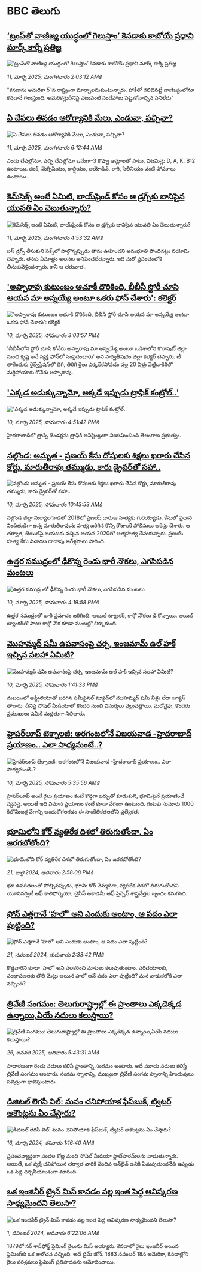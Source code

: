 # BBC తెలుగు## [‘ట్రంప్‌తో వాణిజ్య యుద్ధంలో గెలుస్తాం’ కెనడాకు కాబోయే ప్రధాని మార్క్ కార్నీ  ప్రతిజ్ఞ](https://www.bbc.com/telugu/articles/cvg1vk5j3nxo?at_campaign=githubrss)![‘ట్రంప్‌తో వాణిజ్య యుద్ధంలో గెలుస్తాం’ కెనడాకు కాబోయే ప్రధాని మార్క్ కార్నీ  ప్రతిజ్ఞ](https://ichef.bbci.co.uk/ace/standard/240/cpsprodpb/c8b4/live/526a3fe0-fd84-11ef-896e-d7e7fb1719a4.jpg)_11, మార్చి 2025, మంగళవారం 2:03:12 AMకి_"కెనడాను అమెరికా 51వ రాష్ట్రంగా మార్చాలనుకుంటున్నారు. హాకీలో గెలిచినట్టే వాణిజ్యంలోనూ  కెనడానే గెలుస్తుంది. అమెరికన్లుదీనిపై ఎటువంటి సందేహాలు పెట్టుకోవాల్సిన పనిలేదు"## [ఏ చేపలు తినడం ఆరోగ్యానికి మేలు, ఎండువా, పచ్చివా?](https://www.bbc.com/telugu/articles/c4gm7q4847ro?at_campaign=githubrss)![ఏ చేపలు తినడం ఆరోగ్యానికి మేలు, ఎండువా, పచ్చివా?](https://ichef.bbci.co.uk/ace/standard/240/cpsprodpb/78e0/live/62044260-fdbc-11ef-b50e-9d086302645f.png)_11, మార్చి 2025, మంగళవారం 6:12:44 AMకి_ఎండు చేపల్లోనూ, పచ్చి చేపల్లోనూ ఒమేగా-3 కొవ్వు ఆమ్లాలతో పాటు, విటమిన్లు D, A, K, B12 ఉంటాయి. జింక్, మెగ్నీషియం, కాల్షియం, అయోడిన్, రాగి, సెలీనియం వంటి పోషకాలు ఉంటాయి.## [కెమ్‌సెక్స్ అంటే ఏమిటి, బాయ్‌ఫ్రెండ్ కోసం ఆ డ్రగ్స్‌కు బానిసైన యువతి ఏం చెబుతున్నారు?](https://www.bbc.com/telugu/articles/cvg1my8l7zno?at_campaign=githubrss)![కెమ్‌సెక్స్ అంటే ఏమిటి, బాయ్‌ఫ్రెండ్ కోసం ఆ డ్రగ్స్‌కు బానిసైన యువతి ఏం చెబుతున్నారు?](https://ichef.bbci.co.uk/ace/standard/240/cpsprodpb/bb0d/live/9ce26ef0-fdc3-11ef-8c3d-b7dcc7510cb1.jpg)_11, మార్చి 2025, మంగళవారం 4:53:32 AMకి_ఐస్ డ్రగ్స్ తీసుకుని సెక్స్‌లో పాల్గొన్నప్పుడు తాను ఊహించని అనుభూతి పొందినట్లు నయోమి చెప్పారు. తనకు ఏమాత్రం అలసట అనిపించలేదన్నారు. ఇది మరో ప్రపంచంలోకి తీసుకువెళ్లిందన్నారు. కానీ ఆ తరువాత..## ['అప్పారావు కుటుంబం ఆచూకీ దొరికింది, బీబీసీ స్టోరీ చూసి ఆయన మా అన్నయ్యే అంటూ ఒకరు ఫోన్ చేశారు': కలెక్టర్](https://www.bbc.com/telugu/articles/cvg1vwgy88po?at_campaign=githubrss)!['అప్పారావు కుటుంబం ఆచూకీ దొరికింది, బీబీసీ స్టోరీ చూసి ఆయన మా అన్నయ్యే అంటూ ఒకరు ఫోన్ చేశారు': కలెక్టర్](https://ichef.bbci.co.uk/ace/standard/240/cpsprodpb/9ad8/live/bc9eda10-fdc0-11ef-a8b1-950887ddc6e5.jpg)_10, మార్చి 2025, సోమవారం 3:03:57 PMకి_'బీబీసీలోని స్టోరీ చూసి కోనేరు అప్పారావు మా అన్నయ్యే అంటూ ఒడిశాలోని కొరాపుట్ జిల్లా నుంచి కృష్ణ అనే వ్యక్తి ఫోన్‌లో సంప్రదించారు' అని పార్వతీపురం జిల్లా కలెక్టర్ చెప్పారు. టీ తాగేందుకు రైల్వేస్టేషన్‌లో దిగి, తిరిగి రైలు ఎక్కలేకపోవడం వల్ల 20 ఏళ్లు వెట్టిచాకిరీలో మగ్గిపోయారు కోనేరు అప్పారావు.## ['ఎక్కడ అడుక్కున్నామో, అక్కడే ఇప్పుడు ట్రాఫిక్ కంట్రోల్..'](https://www.bbc.com/telugu/articles/cx2xl9x4dvvo?at_campaign=githubrss)!['ఎక్కడ అడుక్కున్నామో, అక్కడే ఇప్పుడు ట్రాఫిక్ కంట్రోల్..'](https://ichef.bbci.co.uk/ace/standard/240/cpsprodpb/b77d/live/db87ea70-fdcf-11ef-8c3d-b7dcc7510cb1.jpg)_10, మార్చి 2025, సోమవారం 4:51:42 PMకి_హైదరాబాద్‌లో ట్రాన్స్ జెండర్లను ట్రాఫిక్ అసిస్టెంట్లుగా నియమించింది తెలంగాణ ప్రభుత్వం.## [నల్గొండ: అమృత - ప్రణయ్ కేసు దోషులకు శిక్షలు ఖరారు చేసిన కోర్టు, మారుతీరావు తమ్ముడు, కారు డ్రైవర్‌తో సహా..](https://www.bbc.com/telugu/articles/c62z953zlm2o?at_campaign=githubrss)![నల్గొండ: అమృత - ప్రణయ్ కేసు దోషులకు శిక్షలు ఖరారు చేసిన కోర్టు, మారుతీరావు తమ్ముడు, కారు డ్రైవర్‌తో సహా..](https://ichef.bbci.co.uk/ace/standard/240/cpsprodpb/a66e/live/17ab5e50-fd81-11ef-9ea4-6739932d513d.jpg)_10, మార్చి 2025, సోమవారం 10:43:53 AMకి_నల్గొండ జిల్లా మిర్యాలగూడలో 2018లో ప్రణయ్ దారుణ హత్యకు గురయ్యాడు. కేసులో ప్రధాన నిందితుడిగా ఉన్న మారుతీరావును హత్య జరిగిన కొన్ని రోజులకే పోలీసులు అరెస్టు చేశారు. ఆ తర్వాత, బెయిల్‌పై బయటకు వచ్చిన ఆయన 2020లో ఆత్మహత్య చేసుకున్నారు. ప్రణయ్ హత్య కేసు విచారణ దాదాపు ఆరేళ్లపాటు సాగింది.## [ఉత్తర సముద్రంలో ఢీకొన్న రెండు భారీ నౌకలు, ఎగసిపడిన మంటలు](https://www.bbc.com/telugu/articles/czxnkz5r7g5o?at_campaign=githubrss)![ఉత్తర సముద్రంలో ఢీకొన్న రెండు భారీ నౌకలు, ఎగసిపడిన మంటలు](https://ichef.bbci.co.uk/ace/standard/240/cpsprodpb/75b4/live/42c93810-fdc6-11ef-b50e-9d086302645f.jpg)_10, మార్చి 2025, సోమవారం 4:19:58 PMకి_ఉత్తర సముద్రంలో భారీ ప్రమాదం జరిగింది. ఆయిల్ ట్యాంకర్, కార్గో నౌకలు ఢీ కొన్నాయి. ఆయిల్ ట్యాంకర్‌తో పాటు కార్గో నౌక కూడా మంటల్లో చిక్కుకుంది.## [మొహమ్మద్ షమీ ఉపవాసంపై చర్చ, ఇంజమామ్ ఉల్ హక్ ఇచ్చిన సలహా ఏమిటి? ](https://www.bbc.com/telugu/articles/c3rnjyy0y5zo?at_campaign=githubrss)![మొహమ్మద్ షమీ ఉపవాసంపై చర్చ, ఇంజమామ్ ఉల్ హక్ ఇచ్చిన సలహా ఏమిటి? ](https://ichef.bbci.co.uk/ace/standard/240/cpsprodpb/6bf9/live/49102570-fda9-11ef-896e-d7e7fb1719a4.jpg)_10, మార్చి 2025, సోమవారం 1:41:33 PMకి_దుబయిలో ఆస్ట్రేలియాతో జరిగిన సెమీఫైనల్ మ్యాచ్‌లో మొహమ్మద్ షమీ నీళ్లు లేదా జ్యూస్ తాగారు. దీనిపై సోషల్ మీడియాలో కొందరి నుంచి విమర్శలు వెల్లువెత్తాయి. మరోవైపు, కొందరు ప్రముఖులు షమీకి మద్దతుగా నిలిచారు.## [హైపర్‌లూప్ టెక్నాలజీ: అరగంటలోనే విజయవాడ -హైదరాబాద్ ప్రయాణం.. ఎలా సాధ్యమంటే..?](https://www.bbc.com/telugu/articles/c9de65z5vxvo?at_campaign=githubrss)![హైపర్‌లూప్ టెక్నాలజీ: అరగంటలోనే విజయవాడ -హైదరాబాద్ ప్రయాణం.. ఎలా సాధ్యమంటే..?](https://ichef.bbci.co.uk/ace/standard/240/cpsprodpb/712e/live/3b296f20-fceb-11ef-af1a-598ca40ba3e2.jpg)_10, మార్చి 2025, సోమవారం 5:35:56 AMకి_హైపర్‌లూప్ అంటే రైలు ప్రయాణం కంటే కొద్దిగా ఖర్చుతో కూడుకుని, భూమిపైనే ప్రయాణించే వ్యవస్థ. అయితే ఇది విమాన ప్రయాణం కంటే కూడా వేగంగా ఉంటుంది. గంటకు సుమారు 1000 కిలోమీటర్ల వేగాన్ని అందుకోగలగడం ఈ సాంకేతికతలతోని ప్రత్యేకత.## [భూమిలోని కోర్ వ్యతిరేక దిశలో తిరుగుతోందా, ఏం జరగబోతోంది?](https://www.bbc.com/telugu/articles/crgr7rnd7g4o?at_campaign=githubrss)![భూమిలోని కోర్ వ్యతిరేక దిశలో తిరుగుతోందా, ఏం జరగబోతోంది?](https://ichef.bbci.co.uk/ace/standard/240/cpsprodpb/cc28/live/4457bc00-3ec3-11ef-b2f4-77406157b906.jpg)_21, జులై 2024, ఆదివారం 2:58:08 PMకి_భూ ఉపరితలంతో పోల్చినప్పుడు, భూమి కోర్ నెమ్మదిగా, వ్యతిరేక దిశలో తిరుగుతోందని యూనివర్సిటీ ఆఫ్ కాలిఫోర్నియా, చైనీస్ అకాడమీ ఆఫ్ సైన్సెస్‌ శాస్త్రవేత్తల బృందం కనుగొంది.## [ఫోన్ ఎత్తగానే ‘హలో’ అని ఎందుకు అంటాం, ఆ పదం ఎలా పుట్టింది?](https://www.bbc.com/telugu/articles/cgj7x7gdjq4o?at_campaign=githubrss)![ఫోన్ ఎత్తగానే ‘హలో’ అని ఎందుకు అంటాం, ఆ పదం ఎలా పుట్టింది?](https://ichef.bbci.co.uk/ace/standard/240/cpsprodpb/0618/live/7a20ebb0-a807-11ef-b21e-5359bd56d02f.jpg)_21, నవంబర్ 2024, గురువారం 2:33:42 PMకి_కొత్తవారిని కూడా ‘హలో’ అని పలకరించి మాటలు కలుపుతుంటాం.  పరిచయాలకు, సంభాషణలకు తొలి మెట్టు అయిన హలో అనే పదం ఎలా పుట్టింది? మన వాడుకలోకి ఎలా వచ్చింది?## [త్రివేణి సంగమం: తెలుగురాష్ట్రాల్లో ఈ ప్రాంతాలు ఎక్కడెక్కడ ఉన్నాయి,ఏయే నదులు కలుస్తాయి? ](https://www.bbc.com/telugu/articles/cz7elrr17jeo?at_campaign=githubrss)![త్రివేణి సంగమం: తెలుగురాష్ట్రాల్లో ఈ ప్రాంతాలు ఎక్కడెక్కడ ఉన్నాయి,ఏయే నదులు కలుస్తాయి? ](https://ichef.bbci.co.uk/ace/standard/240/cpsprodpb/9dad/live/7f50e780-da42-11ef-a37f-eba91255dc3d.jpg)_26, జనవరి 2025, ఆదివారం 5:43:31 AMకి_సాధారణంగా రెండు నదులు కలిసే ప్రాంతాన్ని సంగమం అంటారు. అదే మూడు నదులు కలిస్తే త్రివేణి సంగమం అంటారు. సంగమ స్నానాన్ని, ముఖ్యంగా త్రివేణి సంగమ స్నానాన్ని హిందువులు పవిత్రంగా భావిస్తుంటారు.## [డిజిటల్ లెగసీ విల్: మనం చనిపోయాక ఫేస్‌బుక్, ట్విటర్‌ అకౌంట్లను ఏం చేస్తారు?](https://www.bbc.com/telugu/articles/cx0zl1qeyq2o?at_campaign=githubrss)![డిజిటల్ లెగసీ విల్: మనం చనిపోయాక ఫేస్‌బుక్, ట్విటర్‌ అకౌంట్లను ఏం చేస్తారు?](https://ichef.bbci.co.uk/ace/standard/240/cpsprodpb/bea2/live/2323ffd0-e2d4-11ee-9410-0f893255c2a0.jpg)_16, మార్చి 2024, శనివారం 1:16:40 AMకి_ప్రపంచవ్యాప్తంగా వందల కోట్ల మంది సోషల్ మీడియా ఫ్లాట్‌ఫారమ్‌లను వాడుతున్నారు. అయితే, ఒక వ్యక్తి చనిపోయిన తర్వాత వారికి చెందిన ఆన్‌లైన్ ఉనికి ఏమవుతుందనేది ఇప్పుడు ఒక పెద్ద చర్చనీయాంశంగా మారింది.## [ఒక ఇంజినీర్ ట్రైన్ మిస్ కావడం వల్ల ఇంత పెద్ద ఆవిష్కరణ సాధ్యమైందని తెలుసా?](https://www.bbc.com/telugu/articles/c774y4mdrgdo?at_campaign=githubrss)![ఒక ఇంజినీర్ ట్రైన్ మిస్ కావడం వల్ల ఇంత పెద్ద ఆవిష్కరణ సాధ్యమైందని తెలుసా?](https://ichef.bbci.co.uk/ace/standard/240/cpsprodpb/d07c/live/d2f92490-ab19-11ef-8264-5f9791599833.jpg)_1, డిసెంబర్ 2024, ఆదివారం 6:22:06 AMకి_1879లో సర్ శాన్‌ఫోర్డ్ ఫ్లెమింగ్ రైలును మిస్ అయ్యారు. కెనడాలో రైలు ఇంజనీర్ అయిన ఫ్లెమింగ్‌కు ఒక ఆలోచన వచ్చింది. అదే టైమ్ జోన్‌. 
1883 నవంబర్ 18న అమెరికా, కెనడాల్లోని రైలు పరిశ్రమలు ఫ్లెమింగ్ ప్రతిపాదనను ఆమోదించాయి.